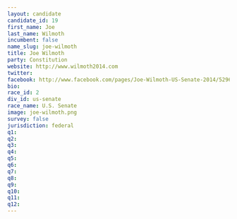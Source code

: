 ```yaml
---
layout: candidate
candidate_id: 19
first_name: Joe
last_name: Wilmoth
incumbent: false
name_slug: joe-wilmoth
title: Joe Wilmoth
party: Constitution
website: http://www.wilmoth2014.com
twitter: 
facebook: http://www.facebook.com/pages/Joe-Wilmoth-US-Senate-2014/529619930476434
bio: 
race_id: 2
div_id: us-senate
race_name: U.S. Senate
image: joe-wilmoth.png
survey: false
jurisdiction: federal
q1: 
q2: 
q3: 
q4: 
q5: 
q6: 
q7: 
q8: 
q9: 
q10: 
q11: 
q12: 
---
```

